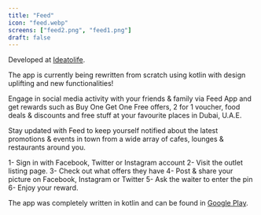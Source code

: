 ```yaml
---
title: "Feed"
icon: "feed.webp"
screens: ["feed2.png", "feed1.png"]
draft: false
---
```


Developed at [Ideatolife](https://www.ideatolife.me/).

The app is currently being rewritten from scratch using kotlin with design uplifting and new functionalities!

Engage in social media activity with your friends & family via Feed App and get rewards such as Buy One Get One Free offers, 2 for 1 voucher, food deals & discounts and free stuff at your favourite places in Dubai, U.A.E.

Stay updated with Feed to keep yourself notified about the latest promotions & events in town from a wide array of cafes, lounges & restaurants around you.

1- Sign in with Facebook, Twitter or Instagram account
2- Visit the outlet listing page.
3- Check out what offers they have
4- Post & share your picture on Facebook, Instagram or Twitter
5- Ask the waiter to enter the pin
6- Enjoy your reward.

The app was completely written in kotlin and can be found in
[Google Play](https://play.google.com/store/apps/details?id=com.feedapp.android).
